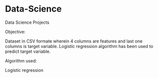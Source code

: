 # Data-Science
Data Science Projects

Objective:

Dataset in CSV formate wherein 4 columns are features and last one columns is target variable. Logistic regression algorithm has been used to predict target variable.

Algorithm used:

Logistic regression





